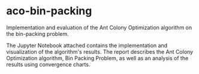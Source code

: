 # aco-bin-packing
Implementation and evaluation of the Ant Colony Optimization algorithm on the bin-packing problem. 

The Jupyter Notebook attached contains the implementation and visualization of the algorithm's results. The report describes the Ant Colony Optimization algorithm, Bin Packing Problem, as well as an analysis of the results using convergence charts.  

